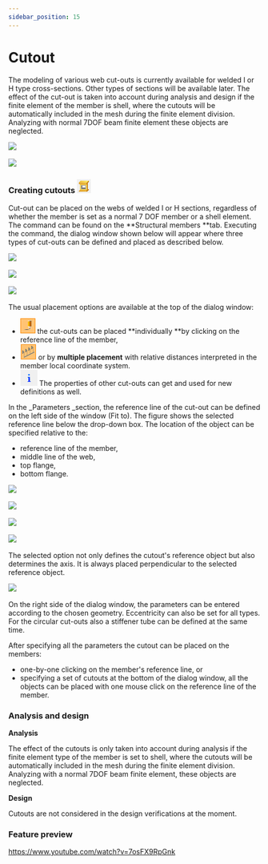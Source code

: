```yaml
---
sidebar_position: 15
---
```

# Cutout

The modeling of various web cut-outs is currently available for welded I or H type cross-sections. Other types of sections will be available later. The effect of the cut-out is taken into account during analysis and design if the finite element of the member is shell, where the cutouts will be automatically included in the mesh during the finite element division. Analyzing with normal 7DOF beam finite element these objects are neglected.

<!-- /wp:paragraph -->

<!-- wp:columns -->

<!-- wp:column {"width":"50%","editorskit":{"devices":false,"desktop":true,"tablet":true,"mobile":true,"loggedin":true,"loggedout":true,"acf_visibility":"","acf_field":"","acf_condition":"","acf_value":"","migrated":false,"unit_test":false}} -->

<!-- wp:image {"align":"center","id":11447,"width":493,"height":265,"sizeSlug":"full","linkDestination":"media"} -->

[![](https://consteelsoftware.com/wp-content/uploads/2021/05/scr_dualbeam_cutouts_2.png)](./img/wp-content-uploads-2021-05-scr_dualbeam_cutouts_2.png)

<!-- /wp:image -->

<!-- /wp:column -->

<!-- wp:column {"width":"50%","editorskit":{"devices":false,"desktop":true,"tablet":true,"mobile":true,"loggedin":true,"loggedout":true,"acf_visibility":"","acf_field":"","acf_condition":"","acf_value":"","migrated":false,"unit_test":false}} -->

<!-- wp:image {"align":"center","id":11392,"width":523,"height":265,"sizeSlug":"full","linkDestination":"media","editorskit":{"devices":false,"desktop":true,"tablet":true,"mobile":true,"loggedin":true,"loggedout":true,"acf_visibility":"","acf_field":"","acf_condition":"","acf_value":"","migrated":false,"unit_test":false}} -->

[![](https://consteelsoftware.com/wp-content/uploads/2021/05/scr_dualbeam_cutouts.png)](./img/wp-content-uploads-2021-05-scr_dualbeam_cutouts.png)

<!-- /wp:image -->

<!-- /wp:column -->

<!-- /wp:columns -->

<!-- wp:heading {"level":3} -->

### Creating cutouts ![](./img/wp-content-uploads-2021-05-cmd_cutout.png)

<!-- /wp:heading -->

<!-- wp:paragraph -->

Cut-out can be placed on the webs of welded I or H sections, regardless of whether the member is set as a normal 7 DOF member or a shell element. The command can be found on the **Structural members **tab. Executing the command, the dialog window shown below will appear where three types of cut-outs can be defined and placed as described below.

<!-- /wp:paragraph -->

<!-- wp:columns -->

<!-- wp:column {"width":"33.34%","editorskit":{"devices":false,"desktop":true,"tablet":true,"mobile":true,"loggedin":true,"loggedout":true,"acf_visibility":"","acf_field":"","acf_condition":"","acf_value":"","migrated":false,"unit_test":false}} -->

<!-- wp:image {"align":"center","id":11410,"width":237,"height":260,"sizeSlug":"full","linkDestination":"media","editorskit":{"devices":false,"desktop":true,"tablet":true,"mobile":true,"loggedin":true,"loggedout":true,"acf_visibility":"","acf_field":"","acf_condition":"","acf_value":"","migrated":false,"unit_test":false}} -->

[![](https://consteelsoftware.com/wp-content/uploads/2021/05/dial_dual_cutout_rect.png)](./img/wp-content-uploads-2021-05-dial_dual_cutout_rect.png)

<!-- /wp:image -->

<!-- /wp:column -->

<!-- wp:column {"width":"33.34%","editorskit":{"devices":false,"desktop":true,"tablet":true,"mobile":true,"loggedin":true,"loggedout":true,"acf_visibility":"","acf_field":"","acf_condition":"","acf_value":"","migrated":false,"unit_test":false}} -->

<!-- wp:image {"align":"center","id":11404,"width":237,"height":260,"sizeSlug":"full","linkDestination":"media"} -->

[![](https://consteelsoftware.com/wp-content/uploads/2021/05/dial_dual_cutout_circ.png)](./img/wp-content-uploads-2021-05-dial_dual_cutout_circ.png)

<!-- /wp:image -->

<!-- /wp:column -->

<!-- wp:column {"width":"33.33%","editorskit":{"devices":false,"desktop":true,"tablet":true,"mobile":true,"loggedin":true,"loggedout":true,"acf_visibility":"","acf_field":"","acf_condition":"","acf_value":"","migrated":false,"unit_test":false}} -->

<!-- wp:image {"align":"center","id":11398,"width":237,"height":260,"sizeSlug":"full","linkDestination":"media"} -->

[![](https://consteelsoftware.com/wp-content/uploads/2021/05/dial_dual_cutout_hex.png)](./img/wp-content-uploads-2021-05-dial_dual_cutout_hex.png)

<!-- /wp:image -->

<!-- /wp:column -->

<!-- /wp:columns -->

<!-- wp:paragraph -->

The usual placement options are available at the top of the dialog window:

<!-- /wp:paragraph -->

<!-- wp:list -->

- ![](./img/wp-content-uploads-2021-04-5-3-draw-ico-11.png) the cut-outs can be placed **individually **by clicking on the reference line of the member,
- ![](./img/wp-content-uploads-2021-04-cmd_multi_place.png) or by **multiple placement** with relative distances interpreted in the member local coordinate system.
- ![](./img/wp-content-uploads-2021-04-cmd_draw_get.png) The properties of other cut-outs can get and used for new definitions as well.

<!-- /wp:list -->

<!-- wp:paragraph -->

In the \_Parameters \_section, the reference line of the cut-out can be defined on the left side of the window (Fit to). The figure shows the selected reference line below the drop-down box. The location of the object can be specified relative to the:

<!-- /wp:paragraph -->

<!-- wp:columns -->

<!-- wp:column {"width":"24%","editorskit":{"devices":false,"desktop":true,"tablet":true,"mobile":true,"loggedin":true,"loggedout":true,"acf_visibility":"","acf_field":"","acf_condition":"","acf_value":"","migrated":false,"unit_test":false}} -->

<!-- wp:list {"editorskit":{"devices":false,"desktop":true,"tablet":true,"mobile":true,"loggedin":true,"loggedout":true,"acf_visibility":"","acf_field":"","acf_condition":"","acf_value":"","migrated":false,"unit_test":false}} -->

- reference line of the member,
- middle line of the web,
- top flange,
- bottom flange.

<!-- /wp:list -->

<!-- /wp:column -->

<!-- wp:column {"width":"19%","editorskit":{"devices":false,"desktop":true,"tablet":true,"mobile":true,"loggedin":true,"loggedout":true,"acf_visibility":"","acf_field":"","acf_condition":"","acf_value":"","migrated":false,"unit_test":false}} -->

<!-- wp:image {"align":"center","id":11569,"width":131,"height":131,"sizeSlug":"full","linkDestination":"media"} -->

[![](https://consteelsoftware.com/wp-content/uploads/2021/05/dial_dual_cutout_fit_refline.png)](./img/wp-content-uploads-2021-05-dial_dual_cutout_fit_refline.png)

<!-- /wp:image -->

<!-- /wp:column -->

<!-- wp:column {"width":"19%","editorskit":{"devices":false,"desktop":true,"tablet":true,"mobile":true,"loggedin":true,"loggedout":true,"acf_visibility":"","acf_field":"","acf_condition":"","acf_value":"","migrated":false,"unit_test":false}} -->

<!-- wp:image {"align":"center","id":11587,"width":131,"height":131,"sizeSlug":"full","linkDestination":"media"} -->

[![](https://consteelsoftware.com/wp-content/uploads/2021/05/dial_dual_cutout_fit_webmid.png)](./img/wp-content-uploads-2021-05-dial_dual_cutout_fit_webmid.png)

<!-- /wp:image -->

<!-- /wp:column -->

<!-- wp:column {"width":"19%","editorskit":{"devices":false,"desktop":true,"tablet":true,"mobile":true,"loggedin":true,"loggedout":true,"acf_visibility":"","acf_field":"","acf_condition":"","acf_value":"","migrated":false,"unit_test":false}} -->

<!-- wp:image {"align":"center","id":11581,"width":131,"height":131,"sizeSlug":"full","linkDestination":"media"} -->

[![](https://consteelsoftware.com/wp-content/uploads/2021/05/dial_dual_cutout_fit_top.png)](./img/wp-content-uploads-2021-05-dial_dual_cutout_fit_top.png)

<!-- /wp:image -->

<!-- /wp:column -->

<!-- wp:column {"width":"19%"} -->

<!-- wp:image {"align":"center","id":11575,"width":131,"height":131,"sizeSlug":"full","linkDestination":"media"} -->

[![](https://consteelsoftware.com/wp-content/uploads/2021/05/dial_dual_cutout_fit_bottom.png)](./img/wp-content-uploads-2021-05-dial_dual_cutout_fit_bottom.png)

<!-- /wp:image -->

<!-- /wp:column -->

<!-- /wp:columns -->

<!-- wp:paragraph -->

The selected option not only defines the cutout's reference object but also determines the axis. It is always placed perpendicular to the selected reference object.

<!-- /wp:paragraph -->

<!-- wp:image {"align":"center","id":11597,"width":311,"height":313,"sizeSlug":"full","linkDestination":"media"} -->

[![](https://consteelsoftware.com/wp-content/uploads/2021/05/scr_dualbeam_cutout_ref.png)](./img/wp-content-uploads-2021-05-scr_dualbeam_cutout_ref.png)

<!-- /wp:image -->

<!-- wp:paragraph -->

On the right side of the dialog window, the parameters can be entered according to the chosen geometry. Eccentricity can also be set for all types. For the circular cut-outs also a stiffener tube can be defined at the same time.

<!-- /wp:paragraph -->

<!-- wp:paragraph -->

After specifying all the parameters the cutout can be placed on the members:

<!-- /wp:paragraph -->

<!-- wp:list -->

- one-by-one clicking on the member's reference line, or
- specifying a set of cutouts at the bottom of the dialog window, all the objects can be placed with one mouse click on the reference line of the member.

<!-- /wp:list -->

<!-- wp:heading {"level":3} -->

### Analysis and design

<!-- /wp:heading -->

<!-- wp:paragraph -->

**Analysis**

<!-- /wp:paragraph -->

<!-- wp:paragraph {"align":"justify"} -->

The effect of the cutouts is only taken into account during analysis if the finite element type of the member is set to shell, where the cutouts will be automatically included in the mesh during the finite element division. Analyzing with a normal 7DOF beam finite element, these objects are neglected.

<!-- /wp:paragraph -->

<!-- wp:paragraph -->

**Design**

<!-- /wp:paragraph -->

<!-- wp:paragraph -->

Cutouts are not considered in the design verifications at the moment.

<!-- /wp:paragraph -->

<!-- wp:spacer {"height":11} -->

<!-- /wp:spacer -->

<!-- wp:heading {"level":3} -->

### Feature preview

<!-- /wp:heading -->

<!-- wp:html -->

https://www.youtube.com/watch?v=7osFX9RpGnk

<!-- /wp:html -->

